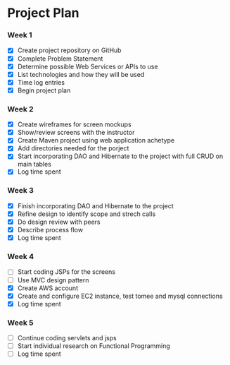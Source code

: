 # Project Plan

### Week 1
- [X] Create project repository on GitHub
- [X] Complete Problem Statement
- [X] Determine possible Web Services or APIs to use
- [X] List technologies and how they will be used
- [X] Time log entries
- [X] Begin project plan

### Week 2
- [X] Create wireframes for screen mockups
- [X] Show/review screens with the instructor
- [X] Create Maven project using web application achetype
- [X] Add directories needed for the porject
- [X] Start incorporating DAO and Hibernate to the project with full CRUD on main tables
- [X] Log time spent

### Week 3
- [X] Finish incorporating DAO and Hibernate to the project
- [X] Refine design to identify scope and strech calls
- [X] Do design review with peers
- [X] Describe process flow
- [X] Log time spent

### Week 4
- [ ] Start coding JSPs for the screens
- [ ] Use MVC design pattern
- [X] Create AWS account
- [X] Create and configure EC2 instance, test tomee and mysql connections
- [X] Log time spent

### Week 5
- [ ] Continue coding servlets and jsps
- [ ] Start individual research on Functional Programming
- [ ] Log time spent
